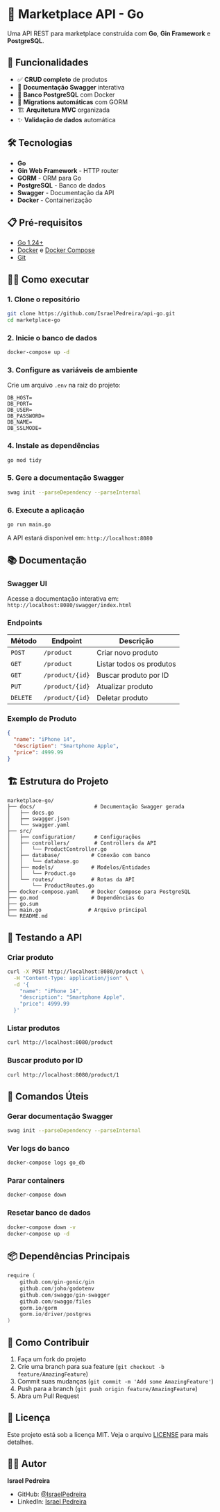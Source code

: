 # 🛒 Marketplace API - Go

Uma API REST para marketplace construída com **Go**, **Gin Framework** e **PostgreSQL**.

## 🚀 Funcionalidades

- ✅ **CRUD completo** de produtos
- 📖 **Documentação Swagger** interativa
- 🐘 **Banco PostgreSQL** com Docker
- 🔄 **Migrations automáticas** com GORM
- 🏗️ **Arquitetura MVC** organizada
- ✨ **Validação de dados** automática

## 🛠️ Tecnologias

- **Go**
- **Gin Web Framework** - HTTP router
- **GORM** - ORM para Go
- **PostgreSQL** - Banco de dados
- **Swagger** - Documentação da API
- **Docker** - Containerização

## 📋 Pré-requisitos

- [Go 1.24+](https://golang.org/dl/)
- [Docker](https://docs.docker.com/get-docker/) e [Docker Compose](https://docs.docker.com/compose/install/)
- [Git](https://git-scm.com/)

## 🏃‍♂️ Como executar

### 1. Clone o repositório
```bash
git clone https://github.com/IsraelPedreira/api-go.git
cd marketplace-go
```

### 2. Inicie o banco de dados
```bash
docker-compose up -d
```

### 3. Configure as variáveis de ambiente
Crie um arquivo `.env` na raiz do projeto:
```env
DB_HOST=
DB_PORT=
DB_USER=
DB_PASSWORD=
DB_NAME=
DB_SSLMODE=
```

### 4. Instale as dependências
```bash
go mod tidy
```

### 5. Gere a documentação Swagger
```bash
swag init --parseDependency --parseInternal
```

### 6. Execute a aplicação
```bash
go run main.go
```

A API estará disponível em: `http://localhost:8080`

## 📚 Documentação

### Swagger UI
Acesse a documentação interativa em: `http://localhost:8080/swagger/index.html`

### Endpoints

| Método | Endpoint | Descrição |
|--------|----------|-----------|
| `POST` | `/product` | Criar novo produto |
| `GET` | `/product` | Listar todos os produtos |
| `GET` | `/product/{id}` | Buscar produto por ID |
| `PUT` | `/product/{id}` | Atualizar produto |
| `DELETE` | `/product/{id}` | Deletar produto |

### Exemplo de Produto
```json
{
  "name": "iPhone 14",
  "description": "Smartphone Apple",
  "price": 4999.99
}
```

## 🏗️ Estrutura do Projeto

```
marketplace-go/
├── docs/                   # Documentação Swagger gerada
│   ├── docs.go
│   ├── swagger.json
│   └── swagger.yaml
├── src/
│   ├── configuration/      # Configurações
│   ├── controllers/        # Controllers da API
│   │   └── ProductController.go
│   ├── database/          # Conexão com banco
│   │   └── database.go
│   ├── models/            # Modelos/Entidades
│   │   └── Product.go
│   └── routes/            # Rotas da API
│       └── ProductRoutes.go
├── docker-compose.yaml    # Docker Compose para PostgreSQL
├── go.mod                 # Dependências Go
├── go.sum
├── main.go               # Arquivo principal
└── README.md
```

## 🧪 Testando a API

### Criar produto
```bash
curl -X POST http://localhost:8080/product \
  -H "Content-Type: application/json" \
  -d '{
    "name": "iPhone 14",
    "description": "Smartphone Apple",
    "price": 4999.99
  }'
```

### Listar produtos
```bash
curl http://localhost:8080/product
```

### Buscar produto por ID
```bash
curl http://localhost:8080/product/1
```

## 🐛 Comandos Úteis

### Gerar documentação Swagger
```bash
swag init --parseDependency --parseInternal
```

### Ver logs do banco
```bash
docker-compose logs go_db
```

### Parar containers
```bash
docker-compose down
```

### Resetar banco de dados
```bash
docker-compose down -v
docker-compose up -d
```

## 📦 Dependências Principais

```go
require (
    github.com/gin-gonic/gin
    github.com/joho/godotenv
    github.com/swaggo/gin-swagger
    github.com/swaggo/files
    gorm.io/gorm
    gorm.io/driver/postgres
)
```

## 🤝 Como Contribuir

1. Faça um fork do projeto
2. Crie uma branch para sua feature (`git checkout -b feature/AmazingFeature`)
3. Commit suas mudanças (`git commit -m 'Add some AmazingFeature'`)
4. Push para a branch (`git push origin feature/AmazingFeature`)
5. Abra um Pull Request

## 📝 Licença

Este projeto está sob a licença MIT. Veja o arquivo [LICENSE](LICENSE) para mais detalhes.

## 👨‍💻 Autor

**Israel Pedreira**
- GitHub: [@IsraelPedreira](https://github.com/IsraelPedreira)
- LinkedIn: [Israel Pedreira](https://linkedin.com/in/israelpedreiraa)


